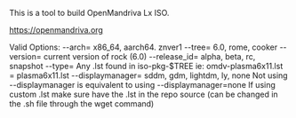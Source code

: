This is a tool to build OpenMandriva Lx ISO.

https://openmandriva.org

Valid Options:
--arch= x86_64, aarch64. znver1
--tree= 6.0, rome, cooker
--version= current version of rock (6.0)
--release_id= alpha, beta, rc, snapshot
--type= Any .lst found in iso-pkg-$TREE ie: omdv-plasma6x11.lst = plasma6x11.lst
--displaymanager= sddm, gdm, lightdm, ly, none
Not using --displaymanager is equivalent to using --displaymanager=none
If using custom .lst make sure have the .lst in the repo source (can be changed in the .sh file through the wget command)

